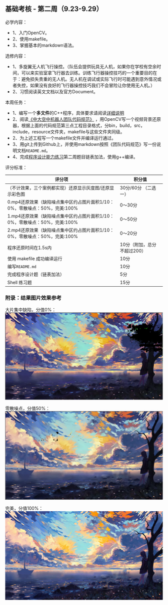 ## 基础考核 - 第二周（9.23-9.29）

必学内容：

- 1、入门OpenCV。
- 2、使用makefile。
- 3、掌握基本的markdown语法。

选修内容：

- 1、多旋翼无人机飞行操控。（队伍会提供玩具无人机，如果你在学校有空余时间，可以来实验室拿飞行器去训练。训练飞行器操控技巧的一个重要目的在于：避免损失贵重的无人机。无人机在调试或实际飞行时可能遇到意外情况或者失控，如果没有良好的飞行器操控技巧我们不会冒险让你使用无人机。）
- 2、习惯阅读英文文档以及官方Document。

本周任务：

- 1、编写一个**多文件**的C++程序，具体要求请阅读[详细说明](https://github.com/SYSU-AERO-SWIFT/tutorial_2019/blob/master/tasks/week2/background_recovery.md)
- 2、阅读[《中大空中机器人团队代码规范》](https://github.com/SYSU-AERO-SWIFT/tutorial_2019/wiki/%E5%9B%A2%E9%98%9F%E5%8D%8F%E4%BD%9C%E8%A7%84%E8%8C%83) ，用OpenCV写一个视频背景还原器，根据上面的代码规范第三点工程目录格式，分bin，build，src，include，resource文件夹，makefile与这些文件夹同级。
- 2、为上述工程写一个makefile文件并编译运行通过。
- 3、用git上传到Github上，并使用markdown按照《团队代码规范》写一份说明文档`README.md`。
- 4、完成[程序设计能力练习](https://github.com/SYSU-AERO-SWIFT/tutorial_2019/blob/master/tasks/week2/programming_exercise.md)第二周题目链表加法，使用g++编译。  


评分标准：  

| 评分项               | 积分值                      |
| ----------------    | -------------------------- |
| （不计效果，三个案例都实现）还原显示灰度图/还原显示彩色图  | 30分/60分  （二选一）      |
| 0.mp4还原效果（缺陷噪点集中区约占图片面积1/10：0%，零散噪点：50%，完美:100%                      | 0～30分        |
| 1.mp4还原效果（缺陷噪点集中区约占图片面积1/10：0%，零散噪点：50%，完美:100%                      | 0～50分        |
| 2.mp4还原效果（缺陷噪点集中区约占图片面积1/10：0%，零散噪点：50%，完美:100%                      | 0～20分        |
| 程序还原时间在1.5s内 | 10分（附加，总分不超过200）|
| 使用 makefile 成功编译运行       | 10分              |
| 编写`README.md`       | 10分              |
| 完成程序设计题（链表加法）| 5分              |
| Shell 练习题       | 15分              |

### 附录：结果图片效果参考

大片集中缺陷，分值0%：
![](result/0%.png)

零散噪点，分值50%：
![](result/50%.png)

完美，分值100%：
![](result/res1.JPG)
